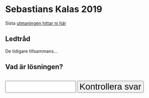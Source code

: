 # Sebastians Kalas 2019
Sista [utmaningen hittar ni här](http://maps.google.com/maps?q=57.716725,11.905065) 

## Ledtråd
De tidigare tillsammans...

## Vad är lösningen?
<div id="q">
    <input style="font-size: 2em; width: 8em;" id="a" data-expect="sebastian,bombastian" type="text" />
    <button style="font-size: 2em; margin-top: 0.5em" id="sub">Kontrollera svar</button>
    <br>
    <a id="link" style="display: none;" href="https://archevel.github.io/kalas2019/award">Till nasta!</a>
</div>
